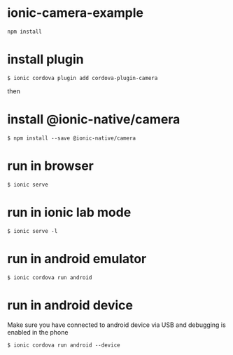 # ionic-camera-example

<code>npm install</code>

# install plugin
<code>$ ionic cordova plugin add cordova-plugin-camera</code>

then 
# install @ionic-native/camera
<code>$ npm install --save @ionic-native/camera</code>

# run in browser
<code>$ ionic serve</code>

# run in ionic lab mode
<code>$ ionic serve -l </code>

# run in android emulator
<code>$ ionic cordova run android </code>

# run in android device
Make sure you have connected to android device via USB and debugging is enabled in the phone

<code>$ ionic cordova run android --device </code>

